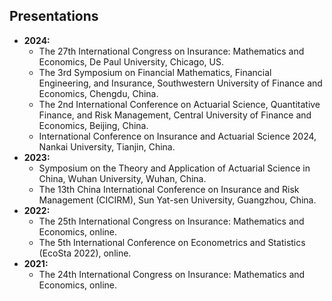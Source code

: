 
## Presentations

- **2024:**
  - The 27th International Congress on Insurance: Mathematics and Economics, De Paul University, Chicago, US.
  - The 3rd Symposium on Financial Mathematics, Financial Engineering, and Insurance, Southwestern University of Finance and Economics, Chengdu, China.
  - The 2nd International Conference on Actuarial Science, Quantitative Finance, and Risk Management, Central University of Finance and Economics, Beijing, China.
  - International Conference on Insurance and Actuarial Science 2024, Nankai University, Tianjin, China.
- **2023:**
  - Symposium on the Theory and Application of Actuarial Science in China, Wuhan University, Wuhan, China.
  - The 13th China International Conference on Insurance and Risk Management (CICIRM), Sun Yat-sen University, Guangzhou, China.
- **2022:**
  - The 25th International Congress on Insurance: Mathematics and Economics, online.
  - The 5th International Conference on Econometrics and Statistics (EcoSta 2022), online.
- **2021:**
  - The 24th International Congress on Insurance: Mathematics and Economics, online.
